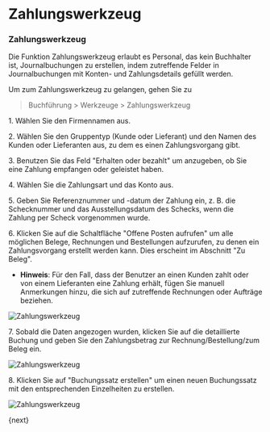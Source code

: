 <!-- add-breadcrumbs -->
# Zahlungswerkzeug


### Zahlungswerkzeug

Die Funktion Zahlungswerkzeug erlaubt es Personal, das kein Buchhalter ist, Journalbuchungen zu erstellen, indem zutreffende Felder in Journalbuchungen mit Konten- und Zahlungsdetails gefüllt werden.

Um zum Zahlungswerkzeug zu gelangen, gehen Sie zu

> Buchführung > Werkzeuge > Zahlungswerkzeug

1\. Wählen Sie den Firmennamen aus.

2\. Wählen Sie den Gruppentyp (Kunde oder Lieferant) und den Namen des Kunden oder Lieferanten aus, zu dem es einen Zahlungsvorgang gibt.

3\. Benutzen Sie das Feld "Erhalten oder bezahlt" um anzugeben, ob Sie eine Zahlung empfangen oder geleistet haben.

4\. Wählen Sie die Zahlungsart und das Konto aus.

5\. Geben Sie Referenznummer und -datum der Zahlung ein, z. B. die Schecknummer und das Ausstellungsdatum des Schecks, wenn die Zahlung per Scheck vorgenommen wurde.

6\. Klicken Sie auf die Schaltfläche "Offene Posten aufrufen" um alle möglichen Belege, Rechnungen und Bestellungen aufzurufen, zu denen ein Zahlungsvorgang erstellt werden kann. Dies erscheint im Abschnitt "Zu Beleg".

* **Hinweis**: Für den Fall, dass der Benutzer an einen Kunden zahlt oder von einem Lieferanten eine Zahlung erhält, fügen Sie manuell Anmerkungen hinzu, die sich auf zutreffende Rechnungen oder Aufträge beziehen.

<img class="screenshot" alt="Zahlungswerkzeug" src="{{docs_base_url}}/assets/img/accounts/payment-tool-1.png">

7\. Sobald die Daten angezogen wurden, klicken Sie auf die detaillierte Buchung und geben Sie den Zahlungsbetrag zur Rechnung/Bestellung/zum Beleg ein.

<img class="screenshot" alt="Zahlungswerkzeug" src="{{docs_base_url}}/assets/img/accounts/payment-tool-2.png">

8\. Klicken Sie auf "Buchungssatz erstellen" um einen neuen Buchungssatz mit den entsprechenden Einzelheiten zu erstellen.

<img class="screenshot" alt="Zahlungswerkzeug" src="{{docs_base_url}}/assets/img/accounts/payment-tool-3.png">

{next}
